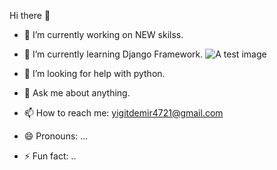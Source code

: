 Hi there 👋

- 🔭 I’m currently working on NEW skilss.
- 🌱 I’m currently learning Django Framework.  ![A test image](https://www.interviewbit.com/blog/wp-content/uploads/2021/06/What-is-Full-Stack-Developer.png)

- 🤔 I’m looking for help with python.
- 💬 Ask me about anything.
- 📫 How to reach me: yigitdemir4721@gmail.com
- 😄 Pronouns: ...
- ⚡ Fun fact: ..
